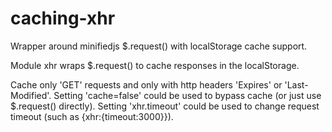 # caching-xhr
Wrapper around minifiedjs $.request() with localStorage cache support.

Module xhr wraps $.request() to cache responses in the localStorage.

Cache only 'GET' requests and only with http headers 'Expires' or 'Last-Modified'.
Setting 'cache=false' could be used to bypass cache (or just use $.request() directly).
Setting 'xhr.timeout' could be used to change request timeout (such as {xhr:{timeout:3000}}).

